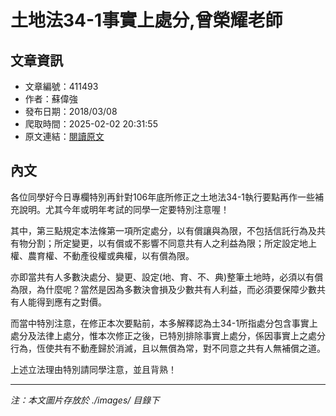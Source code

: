 # 土地法34-1事實上處分,曾榮耀老師

## 文章資訊
- 文章編號：411493
- 作者：蘇偉強
- 發布日期：2018/03/08
- 爬取時間：2025-02-02 20:31:55
- 原文連結：[閱讀原文](https://real-estate.get.com.tw/Columns/detail.aspx?no=411493)

## 內文
各位同學好今日專欄特別再針對106年底所修正之土地法34-1執行要點再作一些補充說明。尤其今年或明年考試的同學一定要特別注意喔！

其中，第三點規定本法條第一項所定處分，以有償讓與為限，不包括信託行為及共有物分割；所定變更，以有償或不影響不同意共有人之利益為限；所定設定地上權、農育權、不動產役權或典權，以有償為限。

亦即當共有人多數決處分、變更、設定(地、育、不、典)整筆土地時，必須以有償為限，為什麼呢？當然是因為多數決會損及少數共有人利益，而必須要保障少數共有人能得到應有之對價。

而當中特別注意，在修正本次要點前，本多解釋認為土34-1所指處分包含事實上處分及法律上處分，惟本次修正之後，已特別排除事實上處分，係因事實上之處分行為，恆使共有不動產歸於消滅，且以無償為常，對不同意之共有人無補償之道。

上述立法理由特別請同學注意，並且背熟！

---
*注：本文圖片存放於 ./images/ 目錄下*
